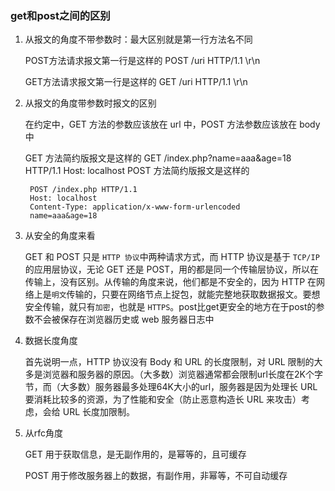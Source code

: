 ### get和post之间的区别

1. 从报文的角度不带参数时：最大区别就是第一行方法名不同

    POST方法请求报文第一行是这样的 POST /uri HTTP/1.1 \r\n

    GET方法请求报文第一行是这样的 GET /uri HTTP/1.1 \r\n

2. 从报文的角度带参数时报文的区别

    在约定中，GET 方法的参数应该放在 url 中，POST 方法参数应该放在 body 中

    GET 方法简约版报文是这样的
        GET /index.php?name=aaa&age=18 HTTP/1.1
        Host: localhost
    POST 方法简约版报文是这样的

        POST /index.php HTTP/1.1
        Host: localhost
        Content-Type: application/x-www-form-urlencoded
        name=aaa&age=18
3. 从安全的角度来看

    GET 和 POST 只是 `HTTP 协议`中两种请求方式，而 HTTP 协议是基于 `TCP/IP` 的应用层协议，无论 GET 还是 POST，用的都是同一个传输层协议，所以在传输上，没有区别。从传输的角度来说，他们都是不安全的，因为 HTTP 在网络上是`明文`传输的，只要在网络节点上捉包，就能完整地获取数据报文。要想安全传输，就只有`加密`，也就是 `HTTPS`。post比get更安全的地方在于post的参数不会被保存在浏览器历史或 web 服务器日志中

4. 数据长度角度

    首先说明一点，HTTP 协议没有 Body 和 URL 的长度限制，对 URL 限制的大多是浏览器和服务器的原因。（大多数）浏览器通常都会限制url长度在2K个字节，而（大多数）服务器最多处理64K大小的url，服务器是因为处理长 URL 要消耗比较多的资源，为了性能和安全（防止恶意构造长 URL 来攻击）考虑，会给 URL 长度加限制。

5. 从rfc角度

    GET 用于获取信息，是无副作用的，是幂等的，且可缓存

    POST 用于修改服务器上的数据，有副作用，非幂等，不可自动缓存